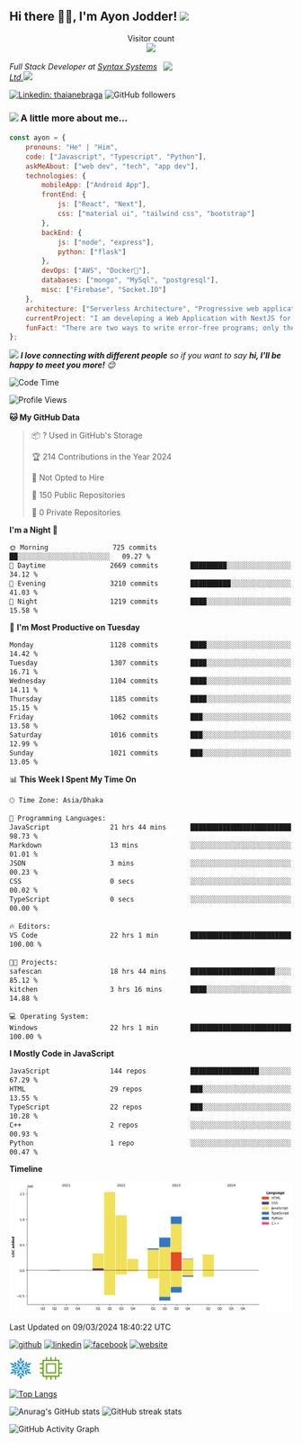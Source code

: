 
<h2>Hi there 👋🏻, I'm Ayon Jodder! <img src="https://media.giphy.com/media/12oufCB0MyZ1Go/giphy.gif" width="50"></h2>

<p align="center"> 
  Visitor count<br>
  <img src="https://profile-counter.glitch.me/AyonJD/count.svg" />
</p>

<img align='right' src="https://media.giphy.com/media/M9gbBd9nbDrOTu1Mqx/giphy.gif" width="230">
<p><em>Full Stack Developer at <a href="#">Syntax Systems Ltd.</a><img src="https://media.giphy.com/media/WUlplcMpOCEmTGBtBW/giphy.gif" width="30"> 
</em></p>

<!-- ![A MERN Stack Developer](https://raw.githubusercontent.com/AyonJD/AyonJD/main/cover.jpg) -->

[![Linkedin: thaianebraga](https://img.shields.io/badge/-ayon-blue?style=flat-square&logo=Linkedin&logoColor=white&link=https://www.linkedin.com/in/ayon-jodder/)](https://www.linkedin.com/in/ayon-jodder/)
![GitHub followers](https://img.shields.io/github/followers/AyonJD?label=Follow&style=social)

### <img src="https://media.giphy.com/media/VgCDAzcKvsR6OM0uWg/giphy.gif" width="50"> A little more about me... 

```javascript
const ayon = {
    pronouns: "He" | "Him",
    code: ["Javascript", "Typescript", "Python"],
    askMeAbout: ["web dev", "tech", "app dev"],
    technologies: {
        mobileApp: ["Android App"],
        frontEnd: {
            js: ["React", "Next"],
            css: ["material ui", "tailwind css", "bootstrap"]
        },
        backEnd: {
            js: ["node", "express"],
            python: ["flask"]
        },
        devOps: ["AWS", "Docker🐳"],
        databases: ["mongo", "MySql", "postgresql"],
        misc: ["Firebase", "Socket.IO"]
    },
    architecture: ["Serverless Architecture", "Progressive web applications", "Single page applications"],
    currentProject: "I am developing a Web Application with NextJS for Syntax Systems Ltd."
    funFact: "There are two ways to write error-free programs; only the third one works"
};
```
<img src="https://media.giphy.com/media/LnQjpWaON8nhr21vNW/giphy.gif" width="60"> <em><b>I love connecting with different people</b> so if you want to say <b>hi, I'll be happy to meet you more!</b> 😊</em>

<!--START_SECTION:waka-->
![Code Time](http://img.shields.io/badge/Code%20Time-957%20hrs%2021%20mins-blue)

![Profile Views](http://img.shields.io/badge/Profile%20Views-0-blue)

**🐱 My GitHub Data** 

> 📦 ? Used in GitHub's Storage 
 > 
> 🏆 214 Contributions in the Year 2024
 > 
> 🚫 Not Opted to Hire
 > 
> 📜 150 Public Repositories 
 > 
> 🔑 0 Private Repositories 
 > 
**I'm a Night 🦉** 

```text
🌞 Morning                725 commits         ██░░░░░░░░░░░░░░░░░░░░░░░   09.27 % 
🌆 Daytime                2669 commits        █████████░░░░░░░░░░░░░░░░   34.12 % 
🌃 Evening                3210 commits        ██████████░░░░░░░░░░░░░░░   41.03 % 
🌙 Night                  1219 commits        ████░░░░░░░░░░░░░░░░░░░░░   15.58 % 
```
📅 **I'm Most Productive on Tuesday** 

```text
Monday                   1128 commits        ████░░░░░░░░░░░░░░░░░░░░░   14.42 % 
Tuesday                  1307 commits        ████░░░░░░░░░░░░░░░░░░░░░   16.71 % 
Wednesday                1104 commits        ████░░░░░░░░░░░░░░░░░░░░░   14.11 % 
Thursday                 1185 commits        ████░░░░░░░░░░░░░░░░░░░░░   15.15 % 
Friday                   1062 commits        ███░░░░░░░░░░░░░░░░░░░░░░   13.58 % 
Saturday                 1016 commits        ███░░░░░░░░░░░░░░░░░░░░░░   12.99 % 
Sunday                   1021 commits        ███░░░░░░░░░░░░░░░░░░░░░░   13.05 % 
```


📊 **This Week I Spent My Time On** 

```text
🕑︎ Time Zone: Asia/Dhaka

💬 Programming Languages: 
JavaScript               21 hrs 44 mins      █████████████████████████   98.73 % 
Markdown                 13 mins             ░░░░░░░░░░░░░░░░░░░░░░░░░   01.01 % 
JSON                     3 mins              ░░░░░░░░░░░░░░░░░░░░░░░░░   00.23 % 
CSS                      0 secs              ░░░░░░░░░░░░░░░░░░░░░░░░░   00.02 % 
TypeScript               0 secs              ░░░░░░░░░░░░░░░░░░░░░░░░░   00.00 % 

🔥 Editors: 
VS Code                  22 hrs 1 min        █████████████████████████   100.00 % 

🐱‍💻 Projects: 
safescan                 18 hrs 44 mins      █████████████████████░░░░   85.12 % 
kitchen                  3 hrs 16 mins       ████░░░░░░░░░░░░░░░░░░░░░   14.88 % 

💻 Operating System: 
Windows                  22 hrs 1 min        █████████████████████████   100.00 % 
```

**I Mostly Code in JavaScript** 

```text
JavaScript               144 repos           █████████████████░░░░░░░░   67.29 % 
HTML                     29 repos            ███░░░░░░░░░░░░░░░░░░░░░░   13.55 % 
TypeScript               22 repos            ███░░░░░░░░░░░░░░░░░░░░░░   10.28 % 
C++                      2 repos             ░░░░░░░░░░░░░░░░░░░░░░░░░   00.93 % 
Python                   1 repo              ░░░░░░░░░░░░░░░░░░░░░░░░░   00.47 % 
```



**Timeline**

![Lines of Code chart](https://raw.githubusercontent.com/AyonJD/AyonJD/master/assets/bar_graph.png)


 Last Updated on 09/03/2024 18:40:22 UTC
<!--END_SECTION:waka-->


[<img src='https://cdn.jsdelivr.net/npm/simple-icons@3.0.1/icons/github.svg' alt='github' height='40'>](https://github.com/AyonJD)  [<img src='https://cdn.jsdelivr.net/npm/simple-icons@3.0.1/icons/linkedin.svg' alt='linkedin' height='40'>](https://www.linkedin.com/in/ayon-jodder/)  [<img src='https://cdn.jsdelivr.net/npm/simple-icons@3.0.1/icons/facebook.svg' alt='facebook' height='40'>](https://www.facebook.com/ayon.jodder.75)  [<img src='https://cdn.jsdelivr.net/npm/simple-icons@3.0.1/icons/icloud.svg' alt='website' height='40'>](https://ayon-jodder-portfolio.web.app/)  

<a href='https://archiveprogram.github.com/'><img src='https://raw.githubusercontent.com/acervenky/animated-github-badges/master/assets/acbadge.gif' width='40' height='40'></a> <a href='https://docs.github.com/en/developers'><img src='https://raw.githubusercontent.com/acervenky/animated-github-badges/master/assets/devbadge.gif' width='40' height='40'></a> 

[![Top Langs](https://github-readme-stats.vercel.app/api/top-langs/?username=AyonJD&theme=cobalt)](https://github.com/anuraghazra/github-readme-stats)

![Anurag's GitHub stats](https://github-readme-stats.vercel.app/api?username=AyonJD&show_icons=true&theme=cobalt) ![GitHub streak stats](https://github-readme-streak-stats.herokuapp.com/?user=AyonJD&theme=cobalt)  

![GitHub Activity Graph](https://activity-graph.herokuapp.com/graph?username=AyonJD&theme=cobalt)  




